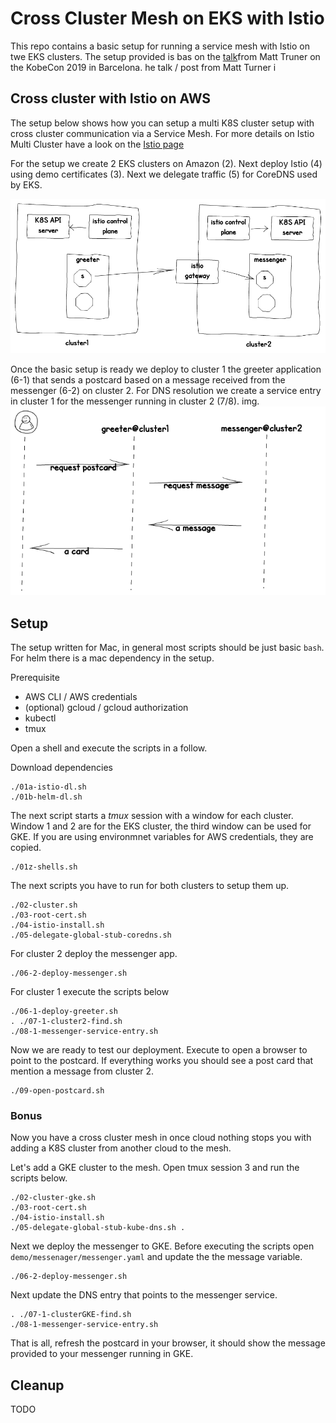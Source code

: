 # Cross Cluster Mesh on EKS with Istio

This repo contains a basic setup for running a service mesh with Istio on twe EKS clusters. The setup provided is bas on the [talk](https://mt165.co.uk/speech/cross-cluster-calls-istio-1-1-kubecon-eu-19/])from Matt Truner on the KobeCon 2019 in Barcelona.
he talk / post from Matt Turner i

## Cross cluster with Istio on AWS

The setup below shows how you can setup a multi K8S cluster setup with cross cluster communication via a Service Mesh. For more details on Istio Multi Cluster have a look on the [Istio page](https://istio.io/docs/concepts/multicluster-deployments/)

For the setup we create 2 EKS clusters on Amazon (2). Next deploy Istio (4) using demo certificates (3). Next we delegate traffic (5) for CoreDNS used by EKS. 

![cluster](./docs/clusters.png)

Once the basic setup is ready we deploy to cluster 1 the greeter application (6-1) that sends a postcard based on a message received from the messenger (6-2) on cluster 2. For DNS resolution we create a service entry in cluster 1 for the messenger running in cluster 2 (7/8). 
img.
![app](./docs/postcard.png)


## Setup
The setup written for Mac, in general most scripts should be just basic `bash`. For helm there is a mac dependency in the setup.

Prerequisite
- AWS CLI / AWS credentials
- (optional) gcloud / gcloud authorization
- kubectl
- tmux

Open a shell and execute the scripts in a follow.


Download dependencies
```
./01a-istio-dl.sh
./01b-helm-dl.sh
```
The next script starts a *tmux* session with a window for each cluster. Window 1 and 2 are for the EKS cluster, the third window can be used for GKE. If you are using environmnet variables for AWS credentials, they are copied. 
```
./01z-shells.sh
```
The next scripts you have to run for both clusters to setup them up.
```
./02-cluster.sh
./03-root-cert.sh
./04-istio-install.sh
./05-delegate-global-stub-coredns.sh
```
For cluster 2 deploy the messenger app.
```
./06-2-deploy-messenger.sh
```
For cluster 1 execute the scripts below
```
./06-1-deploy-greeter.sh
. ./07-1-cluster2-find.sh
./08-1-messenger-service-entry.sh
```
Now we are ready to test our deployment. Execute to open a browser to point to the postcard. If everything works you should see a post card that mention a message from cluster 2.
```
./09-open-postcard.sh
```

### Bonus
Now you have a cross cluster mesh in once cloud nothing stops you with adding a K8S cluster from another cloud to the mesh.

Let's add a GKE cluster to the mesh. Open tmux session 3 and run the scripts below.

```
./02-cluster-gke.sh
./03-root-cert.sh
./04-istio-install.sh
./05-delegate-global-stub-kube-dns.sh .
```
Next we deploy the messenger to GKE. Before executing the scripts open `demo/messenager/messenger.yaml` and update the the message variable.
```
./06-2-deploy-messenger.sh
```

Next update the DNS entry that points to the messenger service.

```
. ./07-1-clusterGKE-find.sh
./08-1-messenger-service-entry.sh
```

That is all, refresh the postcard in your browser, it should show the message provided to your messenger running in GKE.

## Cleanup
TODO